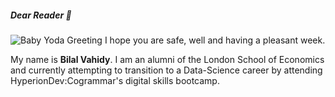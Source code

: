 ##### Dear Reader 👋
![Baby Yoda Greeting](babyyoda.jpeg.jfif)
 I hope you are safe, well and having a pleasant week.

My name is **Bilal Vahidy**. I am an alumni of the London School of Economics and currently attempting to transition to a Data-Science career by attending HyperionDev:Cogrammar's digital skills bootcamp. 


<!--
**Bilal-Vahidy/Bilal-Vahidy** is a ✨ _special_ ✨ repository because its `README.md` (this file) appears on your GitHub profile.

Here are some ideas to get you started:

- 🔭 I’m currently working on ...
- 🌱 I’m currently learning ...
- 👯 I’m looking to collaborate on ...
- 🤔 I’m looking for help with ...
- 💬 Ask me about ...
- 📫 How to reach me: ...
- 😄 Pronouns: ...
- ⚡ Fun fact: ...
-->
